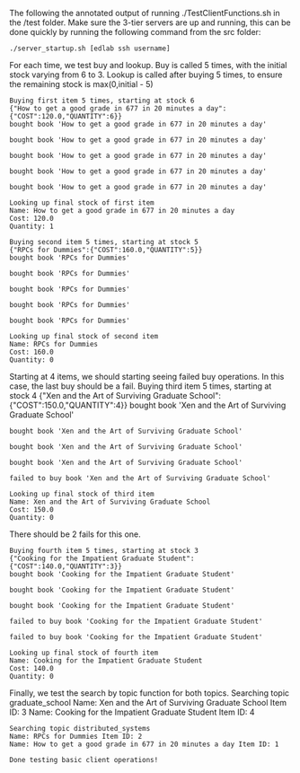 The following the annotated output of running ./TestClientFunctions.sh in the /test folder.  Make sure the 3-tier servers are up and running, this can be done quickly by running the following command from the src folder:

    ./server_startup.sh [edlab ssh username]
    
For each time, we test buy and lookup.  Buy is called 5 times, with the initial stock varying from 6 to 3.  Lookup is called after buying 5 times, to ensure the remaining stock is max(0,initial - 5)

    Buying first item 5 times, starting at stock 6
    {"How to get a good grade in 677 in 20 minutes a day":{"COST":120.0,"QUANTITY":6}}
    bought book 'How to get a good grade in 677 in 20 minutes a day'

    bought book 'How to get a good grade in 677 in 20 minutes a day'

    bought book 'How to get a good grade in 677 in 20 minutes a day'

    bought book 'How to get a good grade in 677 in 20 minutes a day'

    bought book 'How to get a good grade in 677 in 20 minutes a day'

    Looking up final stock of first item
    Name: How to get a good grade in 677 in 20 minutes a day
    Cost: 120.0
    Quantity: 1

    Buying second item 5 times, starting at stock 5
    {"RPCs for Dummies":{"COST":160.0,"QUANTITY":5}}
    bought book 'RPCs for Dummies'

    bought book 'RPCs for Dummies'

    bought book 'RPCs for Dummies'

    bought book 'RPCs for Dummies'

    bought book 'RPCs for Dummies'

    Looking up final stock of second item
    Name: RPCs for Dummies
    Cost: 160.0
    Quantity: 0

Starting at 4 items, we should starting seeing failed buy operations.  In this case, the last buy should be a fail.
    Buying third item 5 times, starting at stock 4
    {"Xen and the Art of Surviving Graduate School":{"COST":150.0,"QUANTITY":4}}
    bought book 'Xen and the Art of Surviving Graduate School'

    bought book 'Xen and the Art of Surviving Graduate School'

    bought book 'Xen and the Art of Surviving Graduate School'

    bought book 'Xen and the Art of Surviving Graduate School'

    failed to buy book 'Xen and the Art of Surviving Graduate School'

    Looking up final stock of third item
    Name: Xen and the Art of Surviving Graduate School
    Cost: 150.0
    Quantity: 0
    
There should be 2 fails for this one.

    Buying fourth item 5 times, starting at stock 3
    {"Cooking for the Impatient Graduate Student":{"COST":140.0,"QUANTITY":3}}
    bought book 'Cooking for the Impatient Graduate Student'

    bought book 'Cooking for the Impatient Graduate Student'

    bought book 'Cooking for the Impatient Graduate Student'

    failed to buy book 'Cooking for the Impatient Graduate Student'

    failed to buy book 'Cooking for the Impatient Graduate Student'

    Looking up final stock of fourth item
    Name: Cooking for the Impatient Graduate Student
    Cost: 140.0
    Quantity: 0

Finally, we test the search by topic function for both topics.
    Searching topic graduate_school
    Name: Xen and the Art of Surviving Graduate School Item ID: 3
    Name: Cooking for the Impatient Graduate Student Item ID: 4

    Searching topic distributed_systems
    Name: RPCs for Dummies Item ID: 2
    Name: How to get a good grade in 677 in 20 minutes a day Item ID: 1

    Done testing basic client operations!

